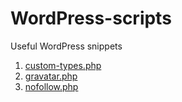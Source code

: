 # WordPress-scripts

Useful WordPress snippets

1. [custom-types.php](https://github.com/georgioupanayiotis/WordPress-scripts/blob/master/custom-types.php)
2. [gravatar.php](https://github.com/georgioupanayiotis/WordPress-scripts/blob/master/gravatar.php)
3. [nofollow.php](https://github.com/georgioupanayiotis/WordPress-scripts/blob/master/nofollow.php)
